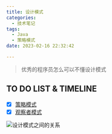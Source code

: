 ```yaml
---
title: 设计模式
categories:
  - 技术笔记
tags:
  - Java
  - 策略模式
date: 2023-02-16 22:32:42

---
```


> 优秀的程序员怎么可以不懂设计模式

## TO DO LIST & TIMELINE 
- [x] [策略模式](https://www.awayanan.wang/%E7%AD%96%E7%95%A5%E6%A8%A1%E5%BC%8F/2023/02/18/%E8%AE%BE%E8%AE%A1%E6%A8%A1%E5%BC%8F/%E7%AD%96%E7%95%A5%E6%A8%A1%E5%BC%8F/) 
- [x] [观察者模式](https://www.awayanan.wang/%E8%A7%82%E5%AF%9F%E8%80%85%E6%A8%A1%E5%BC%8F/2023/02/18/%E8%AE%BE%E8%AE%A1%E6%A8%A1%E5%BC%8F/%E8%A7%82%E5%AF%9F%E8%80%85%E6%A8%A1%E5%BC%8F/)

![](https://www.runoob.com/wp-content/uploads/2014/08/the-relationship-between-design-patterns.jpg "设计模式之间的关系")
